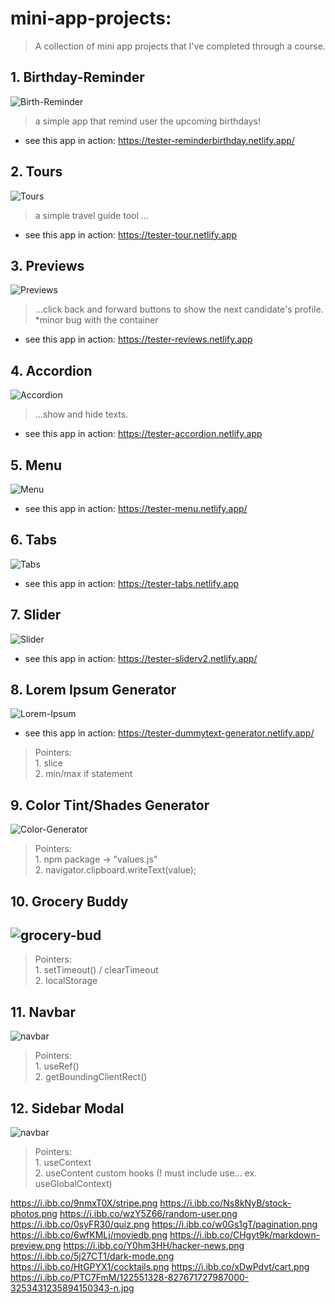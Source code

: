 # mini-app-projects:
> A collection of mini app projects that I've completed through a course.

## 1. Birthday-Reminder
![Birth-Reminder](https://i.ibb.co/J5nS8JY/birthday-reminder.png)
> a simple app that remind user the upcoming birthdays!
* see this app in action: https://tester-reminderbirthday.netlify.app/

## 2. Tours
![Tours](https://i.ibb.co/dkYy7yc/tour.png)
>a simple travel guide tool ...
* see this app in action: https://tester-tour.netlify.app

## 3. Previews
![Previews](https://i.ibb.co/4RP2WQn/reviews.png)
>...click back and forward buttons to show the next candidate's profile. *minor bug with the container
* see this app in action: https://tester-reviews.netlify.app

## 4. Accordion
![Accordion](https://i.ibb.co/rwfSFbq/accordion.png)
>...show and hide texts.
* see this app in action: https://tester-accordion.netlify.app

## 5. Menu
![Menu](https://i.ibb.co/L8wyVtM/menu.png)
>
* see this app in action: https://tester-menu.netlify.app/

## 6. Tabs
![Tabs](https://i.ibb.co/ygcybXS/tabs.png)
>
* see this app in action: https://tester-tabs.netlify.app

## 7. Slider
![Slider](https://i.ibb.co/pQZSLgc/reviews-slider.png)
>
* see this app in action: https://tester-sliderv2.netlify.app/

## 8. Lorem Ipsum Generator
![Lorem-Ipsum](https://i.ibb.co/yFH1451/lorem-ipsum.png)
* see this app in action: https://tester-dummytext-generator.netlify.app/

> Pointers: <br/>
    1. slice <br/>
    2. min/max if statement


## 9. Color Tint/Shades Generator
![Color-Generator](https://i.ibb.co/mHBWFPn/color-tints-shades.png)

> Pointers: <br/>
    1. npm package -> "values.js" <br/>
    2. navigator.clipboard.writeText(value);

## 10. Grocery Buddy
![grocery-bud](https://i.ibb.co/3MFMYsH/grocery-buddy.png)
---
> Pointers: <br/>
    1. setTimeout() / clearTimeout <br/>
    2. localStorage

## 11. Navbar
![navbar](https://i.ibb.co/WD6S202/navbar.png)

> Pointers: <br/>
    1. useRef() <br/>
    2. getBoundingClientRect()

## 12. Sidebar Modal
![navbar](https://i.ibb.co/WD6S202/navbar.png)

> Pointers: <br/>
    1. useContext <br/>
    2. useContent custom hooks (! must include use... ex. useGlobalContext)

https://i.ibb.co/9nmxT0X/stripe.png
https://i.ibb.co/Ns8kNyB/stock-photos.png
https://i.ibb.co/wzY5Z66/random-user.png
https://i.ibb.co/0syFR30/quiz.png
https://i.ibb.co/w0Gs1gT/pagination.png
https://i.ibb.co/6wfKMLj/moviedb.png
https://i.ibb.co/CHgyt9k/markdown-preview.png
https://i.ibb.co/Y0hm3HH/hacker-news.png
https://i.ibb.co/5j27CT1/dark-mode.png
https://i.ibb.co/HtGPYX1/cocktails.png
https://i.ibb.co/xDwPdvt/cart.png
https://i.ibb.co/PTC7FmM/122551328-827671727987000-3253431235894150343-n.jpg

